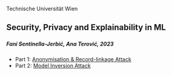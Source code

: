 
Technische Universität Wien

## Security, Privacy and Explainability in ML
### 
##### Fani Sentinella-Jerbić, Ana Terović, 2023


- Part 1: [Anonymisation & Record-linkage Attack](part1)
- Part 2: [Model Inversion Attack](part2)
